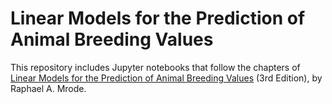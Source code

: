 # Linear Models for the Prediction of Animal Breeding Values
This repository includes Jupyter notebooks that follow the chapters of <ins>Linear Models for the Prediction of Animal Breeding Values</ins> (3rd Edition), by Raphael A. Mrode.

